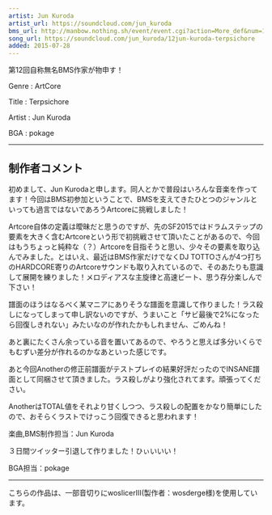 ```yaml
---
artist: Jun Kuroda
artist_url: https://soundcloud.com/jun_kuroda
bms_url: http://manbow.nothing.sh/event/event.cgi?action=More_def&num=1&event=101
song_url: https://soundcloud.com/jun_kuroda/12jun-kuroda-terpsichore
added: 2015-07-28
---
```


第12回自称無名BMS作家が物申す！

Genre : ArtCore

Title : Terpsichore

Artist : Jun Kuroda

BGA : pokage


----------------------------------------------

## 制作者コメント

初めまして、Jun Kurodaと申します。同人とかで普段はいろんな音楽を作ってます！今回はBMS初参加ということで、BMSを支えてきたひとつのジャンルといっても過言ではないであろうArtcoreに挑戦しました！

Artcore自体の定義は曖昧だと思うのですが、先のSF2015ではドラムステップの要素を大きく含むArtcoreという形で初挑戦させて頂いたことがあるので、今回はもうちょっと純粋な（？）Artcoreを目指そうと思い、少々その要素を取り込んでみました。とはいえ、最近はBMS作家だけでなくDJ TOTTOさんが4つ打ちのHARDCORE寄りのArtcoreサウンドも取り入れているので、そのあたりも意識して展開を練りました！メロディアスな主旋律と高速ビート、思う存分楽しんで下さい！

譜面のほうはなるべく某マニアにありそうな譜面を意識して作りました！ラス殺しになってしまって申し訳ないのですが、うまいこと「サビ最後で2%になったら回復しきれない」みたいなのが作れたかもしれません、ごめんね！

あと裏にたくさん余っている音を置いてあるので、やろうと思えば多分いくらでもむずい差分が作れるのかなあといった感じです。

あと今回Anotherの修正前譜面がテストプレイの結果好評だったのでINSANE譜面として同梱させて頂きました。ラス殺しがより強化されてます。頑張ってください。

AnotherはTOTAL値をそれより甘くしつつ、ラス殺しの配置をかなり簡単にしたので、おそらくラストでけっこう回復できると思われます！

楽曲,BMS制作担当：Jun Kuroda


３日間ツイッター引退して作りました！ひぃいいい！

BGA担当：pokage

----------------------------------------------

こちらの作品は、一部音切りにwoslicerIII(製作者：wosderge様)を使用しています。
